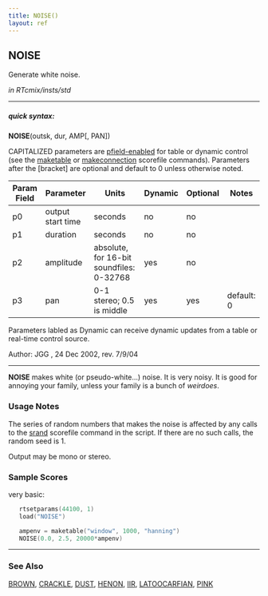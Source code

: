 ```yaml
---
title: NOISE()
layout: ref
---
```


## NOISE

Generate white noise.

*in RTcmix/insts/std*  
  

-----

##### quick syntax:

**NOISE**(outsk, dur, AMP\[, PAN\])

CAPITALIZED parameters are [pfield-enabled](pfield-enabled.html) for
table or dynamic control (see the
[maketable](../scorefile/maketable.html) or
[makeconnection](../scorefile/makeconnection.html) scorefile
commands). Parameters after the \[bracket\] are optional and default to
0 unless otherwise noted.


Param Field	| Parameter | Units | Dynamic | Optional | Notes
----------- | --------- | ----- | -------- | --------- | ---------
p0 | output start time | seconds | no | no | 
p1 | duration | seconds | no | no | 
p2 | amplitude | absolute, for 16-bit soundfiles: 0-32768 | yes | no | 
p3 | pan | 0-1 stereo; 0.5 is middle | yes | yes | default: 0 | 

Parameters labled as Dynamic can receive dynamic updates from a table or real-time control source.

Author: JGG , 24 Dec 2002, rev. 7/9/04

  

-----

  
**NOISE** makes white (or pseudo-white...) noise. It is very noisy. It
is good for annoying your family, unless your family is a bunch of
*weirdoes*.

### Usage Notes

The series of random numbers that makes the noise is affected by any
calls to the [srand](../scorefile/srand.html) scorefile command in the
script. If there are no such calls, the random seed is 1.

Output may be mono or stereo.

### Sample Scores

very basic:

```cpp
   rtsetparams(44100, 1)
   load("NOISE")

   ampenv = maketable("window", 1000, "hanning")
   NOISE(0.0, 2.5, 20000*ampenv)
```

  

-----

### See Also

[BROWN](BROWN.html), [CRACKLE](CRACKLE.html), [DUST](DUST.html),
[HENON](HENON.html), [IIR](IIR.html), [LATOOCARFIAN](LATOOCARFIAN.html),
[PINK](PINK.html)
